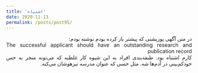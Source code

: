 ```yaml
---
title: 'اشتباه'
date: 2020-11-13
permalink: /posts/post95/
---
```

<div align="justify" dir="rtl">

در متن آگهی پوزیشنی که پیشتر باز کرده بودم نوشته بودم:<br>
The successful applicant should have an outstanding research and publication record<br>
کارم اشتباه بود. طبقه‌بندی افراد به این شیوه کار غلطیه که می‌تونه منجر به حس خودکم‌بینی در آدم‌ها شه. مثل حسی که عنوان مدرسه تیزهوشان می‌کنه.

</div>
